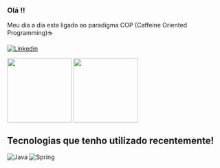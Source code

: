  ### Olá !!
 Meu dia a dia esta ligado ao paradigma COP (Caffeine Oriented Programming)☕

[![Linkedin](https://img.shields.io/badge/LinkedIn-0077B5?style=for-the-badge&logo=linkedin&logoColor=white)](https://www.linkedin.com/in/robson-ap-ribeiro-da-silva-07914427/)


<div style="display: inline_block">
<img align="center" height="150em"src="https://github-readme-stats.vercel.app/api?username=robsonapsilva&show_icons=true&theme=dark&include_all_commits=true&count_private=true"/>
<img align="center" height="150em" src="https://github-readme-stats.vercel.app/api/top-langs/?username=robsonapsilva&layout=compact&theme=dark"/>

</div>

## Tecnologias que tenho utilizado recentemente!

<div style="display: inline_block">
    <img alt="Java" src="https://img.shields.io/badge/Java-ED8B00?style=for-the-badge&logo=java&logoColor=white" />
    <img alt="Spring" src="https://img.shields.io/badge/Spring-6DB33F?style=for-the-badge&logo=spring&logoColor=white" />
</div>
